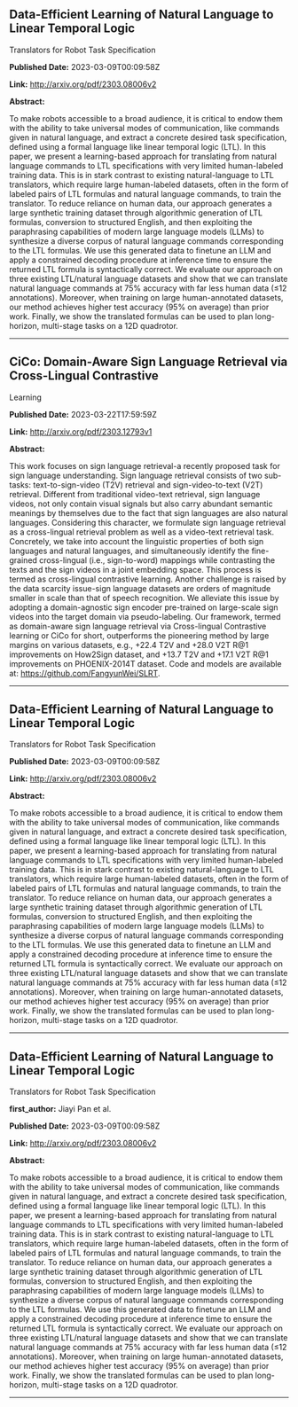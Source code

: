 ## Data-Efficient Learning of Natural Language to Linear Temporal Logic
  Translators for Robot Task Specification

**Published Date:** 2023-03-09T00:09:58Z

**Link:** http://arxiv.org/pdf/2303.08006v2

**Abstract:**

  To make robots accessible to a broad audience, it is critical to endow them
with the ability to take universal modes of communication, like commands given
in natural language, and extract a concrete desired task specification, defined
using a formal language like linear temporal logic (LTL). In this paper, we
present a learning-based approach for translating from natural language
commands to LTL specifications with very limited human-labeled training data.
This is in stark contrast to existing natural-language to LTL translators,
which require large human-labeled datasets, often in the form of labeled pairs
of LTL formulas and natural language commands, to train the translator. To
reduce reliance on human data, our approach generates a large synthetic
training dataset through algorithmic generation of LTL formulas, conversion to
structured English, and then exploiting the paraphrasing capabilities of modern
large language models (LLMs) to synthesize a diverse corpus of natural language
commands corresponding to the LTL formulas. We use this generated data to
finetune an LLM and apply a constrained decoding procedure at inference time to
ensure the returned LTL formula is syntactically correct. We evaluate our
approach on three existing LTL/natural language datasets and show that we can
translate natural language commands at 75\% accuracy with far less human data
($\le$12 annotations). Moreover, when training on large human-annotated
datasets, our method achieves higher test accuracy (95\% on average) than prior
work. Finally, we show the translated formulas can be used to plan
long-horizon, multi-stage tasks on a 12D quadrotor.


---

## CiCo: Domain-Aware Sign Language Retrieval via Cross-Lingual Contrastive
  Learning

**Published Date:** 2023-03-22T17:59:59Z

**Link:** http://arxiv.org/pdf/2303.12793v1

**Abstract:**

  This work focuses on sign language retrieval-a recently proposed task for
sign language understanding. Sign language retrieval consists of two sub-tasks:
text-to-sign-video (T2V) retrieval and sign-video-to-text (V2T) retrieval.
Different from traditional video-text retrieval, sign language videos, not only
contain visual signals but also carry abundant semantic meanings by themselves
due to the fact that sign languages are also natural languages. Considering
this character, we formulate sign language retrieval as a cross-lingual
retrieval problem as well as a video-text retrieval task. Concretely, we take
into account the linguistic properties of both sign languages and natural
languages, and simultaneously identify the fine-grained cross-lingual (i.e.,
sign-to-word) mappings while contrasting the texts and the sign videos in a
joint embedding space. This process is termed as cross-lingual contrastive
learning. Another challenge is raised by the data scarcity issue-sign language
datasets are orders of magnitude smaller in scale than that of speech
recognition. We alleviate this issue by adopting a domain-agnostic sign encoder
pre-trained on large-scale sign videos into the target domain via
pseudo-labeling. Our framework, termed as domain-aware sign language retrieval
via Cross-lingual Contrastive learning or CiCo for short, outperforms the
pioneering method by large margins on various datasets, e.g., +22.4 T2V and
+28.0 V2T R@1 improvements on How2Sign dataset, and +13.7 T2V and +17.1 V2T R@1
improvements on PHOENIX-2014T dataset. Code and models are available at:
https://github.com/FangyunWei/SLRT.


---

## Data-Efficient Learning of Natural Language to Linear Temporal Logic
  Translators for Robot Task Specification

**Published Date:** 2023-03-09T00:09:58Z

**Link:** http://arxiv.org/pdf/2303.08006v2

**Abstract:**

  To make robots accessible to a broad audience, it is critical to endow them
with the ability to take universal modes of communication, like commands given
in natural language, and extract a concrete desired task specification, defined
using a formal language like linear temporal logic (LTL). In this paper, we
present a learning-based approach for translating from natural language
commands to LTL specifications with very limited human-labeled training data.
This is in stark contrast to existing natural-language to LTL translators,
which require large human-labeled datasets, often in the form of labeled pairs
of LTL formulas and natural language commands, to train the translator. To
reduce reliance on human data, our approach generates a large synthetic
training dataset through algorithmic generation of LTL formulas, conversion to
structured English, and then exploiting the paraphrasing capabilities of modern
large language models (LLMs) to synthesize a diverse corpus of natural language
commands corresponding to the LTL formulas. We use this generated data to
finetune an LLM and apply a constrained decoding procedure at inference time to
ensure the returned LTL formula is syntactically correct. We evaluate our
approach on three existing LTL/natural language datasets and show that we can
translate natural language commands at 75\% accuracy with far less human data
($\le$12 annotations). Moreover, when training on large human-annotated
datasets, our method achieves higher test accuracy (95\% on average) than prior
work. Finally, we show the translated formulas can be used to plan
long-horizon, multi-stage tasks on a 12D quadrotor.


---

## Data-Efficient Learning of Natural Language to Linear Temporal Logic
  Translators for Robot Task Specification

**first_author:** Jiayi Pan et al.

**Published Date:** 2023-03-09T00:09:58Z

**Link:** http://arxiv.org/pdf/2303.08006v2

**Abstract:**

  To make robots accessible to a broad audience, it is critical to endow them
with the ability to take universal modes of communication, like commands given
in natural language, and extract a concrete desired task specification, defined
using a formal language like linear temporal logic (LTL). In this paper, we
present a learning-based approach for translating from natural language
commands to LTL specifications with very limited human-labeled training data.
This is in stark contrast to existing natural-language to LTL translators,
which require large human-labeled datasets, often in the form of labeled pairs
of LTL formulas and natural language commands, to train the translator. To
reduce reliance on human data, our approach generates a large synthetic
training dataset through algorithmic generation of LTL formulas, conversion to
structured English, and then exploiting the paraphrasing capabilities of modern
large language models (LLMs) to synthesize a diverse corpus of natural language
commands corresponding to the LTL formulas. We use this generated data to
finetune an LLM and apply a constrained decoding procedure at inference time to
ensure the returned LTL formula is syntactically correct. We evaluate our
approach on three existing LTL/natural language datasets and show that we can
translate natural language commands at 75\% accuracy with far less human data
($\le$12 annotations). Moreover, when training on large human-annotated
datasets, our method achieves higher test accuracy (95\% on average) than prior
work. Finally, we show the translated formulas can be used to plan
long-horizon, multi-stage tasks on a 12D quadrotor.


---

